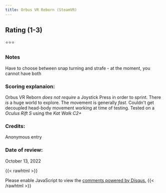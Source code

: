 ```yaml
---
title: Orbus VR Reborn (SteamVR)
---
```


## Rating (1-3) 
⭐⭐⭐

### Notes
Have to choose between snap turning and strafe - at the moment, you cannot have both

### Scoring explanaion:
Orbus VR Reborn *does not require* a Joystick Press in order to sprint.
There *is* a huge world to explore.
The movement is generally *fast*.
Couldn't get decoupled head-body movement working at time of testing. 
Tested on a *Oculus Rift S* using the *Kat Walk C2+*

### Credits:
Anonymous entry

### Date of review:
October 13, 2022

{{< rawhtml >}}
<div id="disqus_thread"></div>
<script>
    /*
    var disqus_config = function () {
    this.page.url = PAGE_URL;  // Replace PAGE_URL with your page's canonical URL variable
    this.page.identifier = PAGE_IDENTIFIER; // Replace PAGE_IDENTIFIER with your page's unique identifier variable
    };
    */
    
    (function() { // DON'T EDIT BELOW THIS LINE
    var d = document, s = d.createElement('script');
    s.src = 'https://katdb.disqus.com/embed.js';
    s.setAttribute('data-timestamp', +new Date());
    (d.head || d.body).appendChild(s);
    })();
</script>
<noscript>Please enable JavaScript to view the <a href="https://disqus.com/?ref_noscript">comments powered by Disqus.</a></noscript>
{{< /rawhtml >}}
